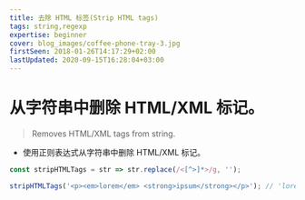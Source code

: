 ```yaml
---
title: 去除 HTML 标签(Strip HTML tags)
tags: string,regexp
expertise: beginner
cover: blog_images/coffee-phone-tray-3.jpg
firstSeen: 2018-01-26T14:17:29+02:00
lastUpdated: 2020-09-15T16:28:04+03:00
---
```


# 从字符串中删除 HTML/XML 标记。
> Removes HTML/XML tags from string.

- 使用正则表达式从字符串中删除 HTML/XML 标记。

```js
const stripHTMLTags = str => str.replace(/<[^>]*>/g, '');
```

```js
stripHTMLTags('<p><em>lorem</em> <strong>ipsum</strong></p>'); // 'lorem ipsum'
```
